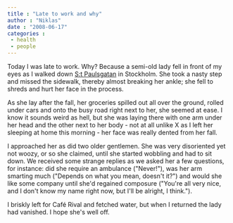 ```yaml
---
title : "Late to work and why"
author : "Niklas"
date : "2008-06-17"
categories : 
 - health
 - people
---
```


Today I was late to work. Why? Because a semi-old lady fell in front of my eyes as I walked down [S:t Paulsgatan](http://maps.google.com/maps?f=q&hl=en&geocode=&q=Sankt+Paulsgatan+29,+Stockholm&sll=37.0625,-95.677068&sspn=47.033113,76.992187&ie=UTF8&z=16&iwloc=addr) in Stockholm. She took a nasty step and missed the sidewalk, thereby almost breaking her ankle; she fell to shreds and hurt her face in the process.

As she lay after the fall, her groceries spilled out all over the ground, rolled under cars and onto the busy road right next to her, she seemed at ease. I know it sounds weird as hell, but she was laying there with one arm under her head and the other next to her body - not at all unlike X as I left her sleeping at home this morning - her face was really dented from her fall.

I approached her as did two older gentlemen. She was very disoriented yet not woozy, or so she claimed, until she started wobbling and had to sit down. We received some strange replies as we asked her a few questions, for instance: did she require an ambulance ("Never!"), was her arm smarting much ("Depends on what you mean, doesn't it?") and would she like some company until she'd regained composure ("You're all very nice, and I don't know my name right now, but I'll be alright, I think.").

I briskly left for Café Rival and fetched water, but when I returned the lady had vanished. I hope she's well off.
